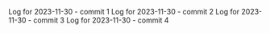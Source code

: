 Log for 2023-11-30 - commit 1
Log for 2023-11-30 - commit 2
Log for 2023-11-30 - commit 3
Log for 2023-11-30 - commit 4
